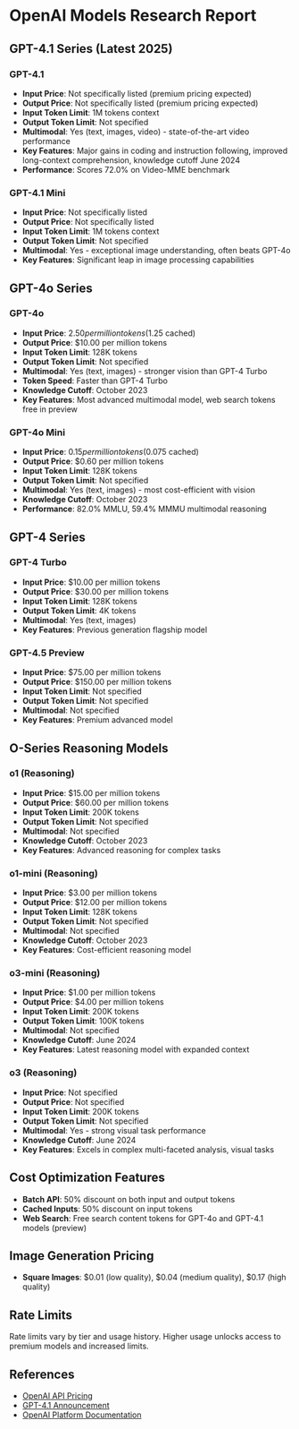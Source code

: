 # OpenAI Models Research Report

## GPT-4.1 Series (Latest 2025)

### GPT-4.1 
- **Input Price**: Not specifically listed (premium pricing expected)
- **Output Price**: Not specifically listed (premium pricing expected)
- **Input Token Limit**: 1M tokens context
- **Output Token Limit**: Not specified
- **Multimodal**: Yes (text, images, video) - state-of-the-art video performance
- **Key Features**: Major gains in coding and instruction following, improved long-context comprehension, knowledge cutoff June 2024
- **Performance**: Scores 72.0% on Video-MME benchmark

### GPT-4.1 Mini
- **Input Price**: Not specifically listed
- **Output Price**: Not specifically listed  
- **Input Token Limit**: 1M tokens context
- **Output Token Limit**: Not specified
- **Multimodal**: Yes - exceptional image understanding, often beats GPT-4o
- **Key Features**: Significant leap in image processing capabilities

## GPT-4o Series

### GPT-4o
- **Input Price**: $2.50 per million tokens ($1.25 cached)
- **Output Price**: $10.00 per million tokens
- **Input Token Limit**: 128K tokens
- **Output Token Limit**: Not specified
- **Multimodal**: Yes (text, images) - stronger vision than GPT-4 Turbo
- **Token Speed**: Faster than GPT-4 Turbo
- **Knowledge Cutoff**: October 2023
- **Key Features**: Most advanced multimodal model, web search tokens free in preview

### GPT-4o Mini  
- **Input Price**: $0.15 per million tokens ($0.075 cached)
- **Output Price**: $0.60 per million tokens
- **Input Token Limit**: 128K tokens
- **Output Token Limit**: Not specified
- **Multimodal**: Yes (text, images) - most cost-efficient with vision
- **Knowledge Cutoff**: October 2023
- **Performance**: 82.0% MMLU, 59.4% MMMU multimodal reasoning

## GPT-4 Series

### GPT-4 Turbo
- **Input Price**: $10.00 per million tokens
- **Output Price**: $30.00 per million tokens
- **Input Token Limit**: 128K tokens
- **Output Token Limit**: 4K tokens
- **Multimodal**: Yes (text, images)
- **Key Features**: Previous generation flagship model

### GPT-4.5 Preview
- **Input Price**: $75.00 per million tokens
- **Output Price**: $150.00 per million tokens
- **Input Token Limit**: Not specified
- **Output Token Limit**: Not specified
- **Multimodal**: Not specified
- **Key Features**: Premium advanced model

## O-Series Reasoning Models

### o1 (Reasoning)
- **Input Price**: $15.00 per million tokens
- **Output Price**: $60.00 per million tokens
- **Input Token Limit**: 200K tokens
- **Output Token Limit**: Not specified
- **Multimodal**: Not specified
- **Knowledge Cutoff**: October 2023
- **Key Features**: Advanced reasoning for complex tasks

### o1-mini (Reasoning)
- **Input Price**: $3.00 per million tokens
- **Output Price**: $12.00 per million tokens
- **Input Token Limit**: 128K tokens
- **Output Token Limit**: Not specified
- **Multimodal**: Not specified
- **Knowledge Cutoff**: October 2023
- **Key Features**: Cost-efficient reasoning model

### o3-mini (Reasoning) 
- **Input Price**: $1.00 per million tokens
- **Output Price**: $4.00 per million tokens
- **Input Token Limit**: 200K tokens
- **Output Token Limit**: 100K tokens
- **Multimodal**: Not specified
- **Knowledge Cutoff**: June 2024
- **Key Features**: Latest reasoning model with expanded context

### o3 (Reasoning)
- **Input Price**: Not specified
- **Output Price**: Not specified
- **Input Token Limit**: 200K tokens
- **Output Token Limit**: Not specified
- **Multimodal**: Yes - strong visual task performance
- **Knowledge Cutoff**: June 2024
- **Key Features**: Excels in complex multi-faceted analysis, visual tasks

## Cost Optimization Features
- **Batch API**: 50% discount on both input and output tokens
- **Cached Inputs**: 50% discount on input tokens
- **Web Search**: Free search content tokens for GPT-4o and GPT-4.1 models (preview)

## Image Generation Pricing
- **Square Images**: $0.01 (low quality), $0.04 (medium quality), $0.17 (high quality)

## Rate Limits
Rate limits vary by tier and usage history. Higher usage unlocks access to premium models and increased limits.

## References
- [OpenAI API Pricing](https://openai.com/api/pricing/)
- [GPT-4.1 Announcement](https://openai.com/index/gpt-4-1/)
- [OpenAI Platform Documentation](https://platform.openai.com/docs/pricing)